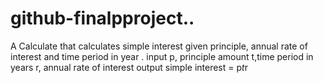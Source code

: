 # github-finalpproject..
A Calculate that calculates simple interest given principle, annual rate of interest and time period in year .
input 
p, principle amount 
t,time period in years 
r, annual rate of interest
output 
simple interest = p*t*r 
